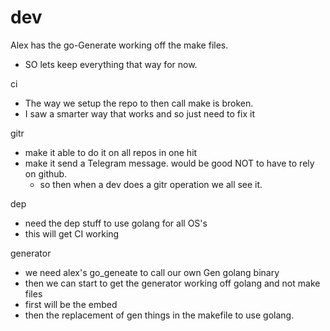 # dev

Alex has the go-Generate working off the make files.
- SO lets keep everything that way for now.

ci
- The way we setup the repo to then call make is broken.
- I saw a smarter way that works and so just need to fix it

gitr
- make it able to do it on all repos in one hit
- make it send a Telegram message. would be good NOT to have to rely on github.
	- so then when a dev does a gitr operation we all see it.

dep
- need the dep stuff to use golang for all OS's
- this will get CI working

generator

- we need alex's go_geneate to call our own Gen golang binary
- then we can start to get the generator working off golang and not make files
- first will be the embed
- then the replacement of gen things in the makefile to use golang.
